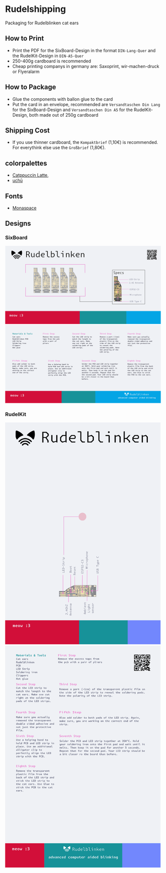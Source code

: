 # Rudelshipping
Packaging for Rudelblinken cat ears

## How to Print
* Print the PDF for the SixBoard-Design in the format `DIN-Lang-Quer` and the RudelKit-Design in `DIN-A5-Quer`
* 250-400g cardboard is recommended  
* Cheap printing companys in germany are: Saxoprint, wir-machen-druck or Flyeralarm

## How to Package
* Glue the components with ballon glue to the card
* Put the card in an envelope, recommended are `Versandtaschen Din Lang` for the SixBoard-Design and `Versandtaschen Din A5` for the RudelKit-Design, both made out of 250g cardboard

## Shipping Cost
* If you use thinner cardboard, the `Kompaktbrief` (1,10€) is recommended. For everythink else use the `Großbrief` (1,80€).

## colorpalettes
* [Catppuccin Latte](https://catppuccin.com/palette/), 
* [uchū](https://uchu.style/)

## Fonts
* [Monaspace](https://monaspace.githubnext.com/)

## Designs
### SixBoard
![SixBoard Front](SixBoard/Front.svg)
![SixBoard Back](SixBoard/Back.svg)

### RudelKit
![RudelKit Front](RudelKit/Front.svg)
![RudelKit Back](RudelKit/Back.svg)
